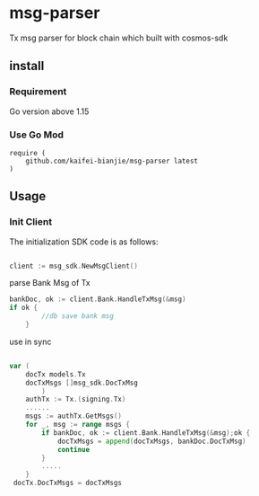 # msg-parser
Tx msg parser for block chain which built with cosmos-sdk

## install

### Requirement

Go version above 1.15

### Use Go Mod

```text
require (
    github.com/kaifei-bianjie/msg-parser latest
)
```

## Usage

### Init Client

The initialization SDK code is as follows:

```go

client := msg_sdk.NewMsgClient()
```

parse Bank Msg of Tx 
```go
bankDoc, ok := client.Bank.HandleTxMsg(&msg)
if ok {
		//db save bank msg
	}
```

use in sync 
```go

var (
	docTx models.Tx
	docTxMsgs []msg_sdk.DocTxMsg
    	)
	authTx := Tx.(signing.Tx)
	......
	msgs := authTx.GetMsgs()
	for _, msg := range msgs {
        if bankDoc, ok := client.Bank.HandleTxMsg(&msg);ok {
            docTxMsgs = append(docTxMsgs, bankDoc.DocTxMsg)
            continue
        }
        .....
    }
 docTx.DocTxMsgs = docTxMsgs

```